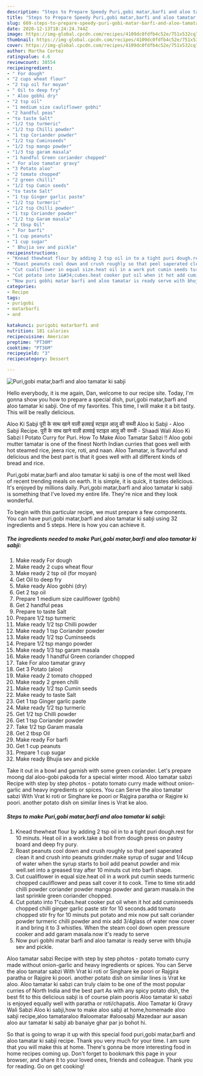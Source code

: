 ```yaml
---
description: "Steps to Prepare Speedy Puri,gobi matar,barfi and aloo tamatar ki sabji"
title: "Steps to Prepare Speedy Puri,gobi matar,barfi and aloo tamatar ki sabji"
slug: 669-steps-to-prepare-speedy-puri-gobi-matar-barfi-and-aloo-tamatar-ki-sabji
date: 2020-12-13T18:24:24.744Z
image: https://img-global.cpcdn.com/recipes/4109dc0fdfb4c52e/751x532cq70/purigobi-matarbarfi-and-aloo-tamatar-ki-sabji-recipe-main-photo.jpg
thumbnail: https://img-global.cpcdn.com/recipes/4109dc0fdfb4c52e/751x532cq70/purigobi-matarbarfi-and-aloo-tamatar-ki-sabji-recipe-main-photo.jpg
cover: https://img-global.cpcdn.com/recipes/4109dc0fdfb4c52e/751x532cq70/purigobi-matarbarfi-and-aloo-tamatar-ki-sabji-recipe-main-photo.jpg
author: Martha Cortez
ratingvalue: 4.6
reviewcount: 38554
recipeingredient:
- " For dough"
- "2 cups wheat flour"
- "2 tsp oil for moyan"
- " Oil to deep fry"
- " Aloo gobhi dry"
- "2 tsp oil"
- "1 medium size cauliflower gobhi"
- "2 handful peas"
- "to taste Salt"
- "1/2 tsp turmeric"
- "1/2 tsp Chilli powder"
- "1 tsp Coriander powder"
- "1/2 tsp Cuminseeds"
- "1/2 tsp mango powder"
- "1/3 tsp garam masala"
- "1 handful Green coriander chopped"
- " For aloo tamatar gravy"
- "3 Potato aloo"
- "2 tomato chopped"
- "2 green chilli"
- "1/2 tsp Cumin seeds"
- "to taste Salt"
- "1 tsp Ginger garlic paste"
- "1/2 tsp turmeric"
- "1/2 tsp Chilli powder"
- "1 tsp Coriander powder"
- "1/2 tsp Garam masala"
- "2 tbsp Oil"
- " For barfi"
- "1 cup peanuts"
- "1 cup sugar"
- " Bhujia sev and pickle"
recipeinstructions:
- "Knead thewheat flour by adding 2 tsp oil in to a tight puri dough.rest for 10 minuts. Heat oil in a work.take a boll from dough press on pastry board and deep fry pury."
- "Roast peanuts cool down and crush roughly so that peel saperated clean it and crush into peanuts grinder.make syrup of sugar and 1/4cup of water when the syrup starts to boil add peanut powder and mix well.set into a greased tray after 10 minuts cut into barfi shape."
- "Cut cualiflower in equal size.heat oil in a work put cumin seeds turmeric chopped cauliflower and peas salt cover it to cook. Time to time stir.add chilli powder coriander powder mango powder and garam masala.in the last sprinkle green coriander chopped."
- "Cut potato into 1&#34;cubes.heat cooker put oil when it hot add cuminseeds chopped chilli ginger garlic paste stir for 10 seconds.add tomato chopped stir fry for 10 minuts put potato and mix now put salt coriander powder turmeric chilli powder and mix add 3/4glass of water now cover it and bring it to 3 whistles. When the steam cool down open pressure cooker and add garam masala.now it&#39;s ready to serve"
- "Now puri gobhi matar barfi and aloo tamatar is ready serve with bhujia sev and pickle."
categories:
- Recipe
tags:
- purigobi
- matarbarfi
- and

katakunci: purigobi matarbarfi and 
nutrition: 181 calories
recipecuisine: American
preptime: "PT30M"
cooktime: "PT36M"
recipeyield: "3"
recipecategory: Dessert

---
```



![Puri,gobi matar,barfi and aloo tamatar ki sabji](https://img-global.cpcdn.com/recipes/4109dc0fdfb4c52e/751x532cq70/purigobi-matarbarfi-and-aloo-tamatar-ki-sabji-recipe-main-photo.jpg)

Hello everybody, it is me again, Dan, welcome to our recipe site. Today, I'm gonna show you how to prepare a special dish, puri,gobi matar,barfi and aloo tamatar ki sabji. One of my favorites. This time, I will make it a bit tasty. This will be really delicious.

Aloo Ki Sabji पूरी के साथ खाने वाली हलवाई स्टाइल आलू की सब्जी Aloo ki Sabji - Aloo Sabji Recipe. पूरी के साथ खाने वाली हलवाई स्टाइल आलू की सब्जी - Shaadi Wali Aloo Ki Sabzi I Potato Curry for Puri. How To Make Aloo Tamatar Sabzi !! Aloo gobi mutter tamatar is one of the finest North Indian curries that goes well with hot steamed rice, jeera rice, roti, and naan. Aloo Tamatar, is flavorful and delicious and the best part is that it goes well with all different kinds of bread and rice.

Puri,gobi matar,barfi and aloo tamatar ki sabji is one of the most well liked of recent trending meals on earth. It is simple, it is quick, it tastes delicious. It's enjoyed by millions daily. Puri,gobi matar,barfi and aloo tamatar ki sabji is something that I've loved my entire life. They're nice and they look wonderful.


To begin with this particular recipe, we must prepare a few components. You can have puri,gobi matar,barfi and aloo tamatar ki sabji using 32 ingredients and 5 steps. Here is how you can achieve it.

<!--inarticleads1-->

##### The ingredients needed to make Puri,gobi matar,barfi and aloo tamatar ki sabji:

1. Make ready  For dough
1. Make ready 2 cups wheat flour
1. Make ready 2 tsp oil (for moyan)
1. Get  Oil to deep fry
1. Make ready  Aloo gobhi (dry)
1. Get 2 tsp oil
1. Prepare 1 medium size cauliflower (gobhi)
1. Get 2 handful peas
1. Prepare to taste Salt
1. Prepare 1/2 tsp turmeric
1. Make ready 1/2 tsp Chilli powder
1. Make ready 1 tsp Coriander powder
1. Make ready 1/2 tsp Cuminseeds
1. Prepare 1/2 tsp mango powder
1. Make ready 1/3 tsp garam masala
1. Make ready 1 handful Green coriander chopped
1. Take  For aloo tamatar gravy
1. Get 3 Potato (aloo)
1. Make ready 2 tomato chopped
1. Make ready 2 green chilli
1. Make ready 1/2 tsp Cumin seeds
1. Make ready to taste Salt
1. Get 1 tsp Ginger garlic paste
1. Make ready 1/2 tsp turmeric
1. Get 1/2 tsp Chilli powder
1. Get 1 tsp Coriander powder
1. Take 1/2 tsp Garam masala
1. Get 2 tbsp Oil
1. Make ready  For barfi
1. Get 1 cup peanuts
1. Prepare 1 cup sugar
1. Make ready  Bhujia sev and pickle


Take it out in a bowl and garnish with some green coriander. Let&#39;s prepare moong dal aloo-gobi pakoda for a special winter mood. Aloo tamatar sabzi Recipe with step by step photos - potato tomato curry made without onion-garlic and heavy ingredients or spices. You can Serve the aloo tamatar sabzi With Vrat ki roti or Singhare ke poori or Rajgira paratha or Rajgire ki poori. another potato dish on similar lines is Vrat ke aloo. 

<!--inarticleads2-->

##### Steps to make Puri,gobi matar,barfi and aloo tamatar ki sabji:

1. Knead thewheat flour by adding 2 tsp oil in to a tight puri dough.rest for 10 minuts. Heat oil in a work.take a boll from dough press on pastry board and deep fry pury.
1. Roast peanuts cool down and crush roughly so that peel saperated clean it and crush into peanuts grinder.make syrup of sugar and 1/4cup of water when the syrup starts to boil add peanut powder and mix well.set into a greased tray after 10 minuts cut into barfi shape.
1. Cut cualiflower in equal size.heat oil in a work put cumin seeds turmeric chopped cauliflower and peas salt cover it to cook. Time to time stir.add chilli powder coriander powder mango powder and garam masala.in the last sprinkle green coriander chopped.
1. Cut potato into 1&#34;cubes.heat cooker put oil when it hot add cuminseeds chopped chilli ginger garlic paste stir for 10 seconds.add tomato chopped stir fry for 10 minuts put potato and mix now put salt coriander powder turmeric chilli powder and mix add 3/4glass of water now cover it and bring it to 3 whistles. When the steam cool down open pressure cooker and add garam masala.now it&#39;s ready to serve
1. Now puri gobhi matar barfi and aloo tamatar is ready serve with bhujia sev and pickle.


Aloo tamatar sabzi Recipe with step by step photos - potato tomato curry made without onion-garlic and heavy ingredients or spices. You can Serve the aloo tamatar sabzi With Vrat ki roti or Singhare ke poori or Rajgira paratha or Rajgire ki poori. another potato dish on similar lines is Vrat ke aloo. Aloo tamatar ki sabzi can truly claim to be one of the most popular curries of North India and the best part As with any spicy potato dish, the best fit to this delicious sabji is of course plain pooris Aloo tamatar ki sabzi is enjoyed equally well with paratha or roti/chapatis. Aloo Tamatar ki Gravy Wali Sabzi Aloo ki sabji,how to make aloo sabji at home,homemade aloo sabji recipe,aloo tamataraloo #aloomatar #aloosabji Mazedaar aur aasan aloo aur tamatar ki sabji ab banaiye ghar par jo bohot hi. 

So that is going to wrap it up with this special food puri,gobi matar,barfi and aloo tamatar ki sabji recipe. Thank you very much for your time. I am sure that you will make this at home. There's gonna be more interesting food in home recipes coming up. Don't forget to bookmark this page in your browser, and share it to your loved ones, friends and colleague. Thank you for reading. Go on get cooking!
